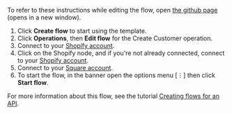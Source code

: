To refer to these instructions while editing the flow, open [the github page](https://github.com/ot4i/app-connect-templates/blob/master/resources/markdown/Create%20a%20customer%20in%20square%20when%20a%20customer%20created%20in%20shopify.md) (opens in a new window).

1. Click **Create flow** to start using the template.
1. Click **Operations**, then **Edit flow** for the Create Customer operation.
1. Connect to your [Shopify account](https://partners.shopify.com/).
1. Click on the Shopify node, and if you're not already connected, connect to your [Shopify account](https://developer.ibm.com/integration/docs/app-connect/how-to-guides-for-apps/).
1. Connect to your [Square account](https://developer.squareup.com/).   
1. To start the flow, in the banner open the options menu [&#8942;] then click **Start flow**.

For more information about this flow, see the tutorial [Creating flows for an API](https://developer.ibm.com/integration/docs/app-connect/tutorials-for-ibm-app-connect/creating-flows-api/).

